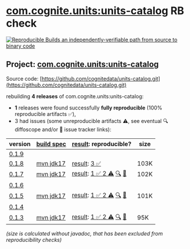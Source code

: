 [com.cognite.units:units-catalog](https://central.sonatype.com/artifact/com.cognite.units/units-catalog/versions) RB check
=======

[![Reproducible Builds](https://reproducible-builds.org/images/logos/rb.svg) an independently-verifiable path from source to binary code](https://reproducible-builds.org/)

## Project: [com.cognite.units:units-catalog](https://central.sonatype.com/artifact/com.cognite.units/units-catalog/versions)

Source code: [https://github.com/cognitedata/units-catalog.git](https://github.com/cognitedata/units-catalog.git)

rebuilding **4 releases** of com.cognite.units:units-catalog:
- **1** releases were found successfully **fully reproducible** (100% reproducible artifacts :white_check_mark:),
- 3 had issues (some unreproducible artifacts :warning:, see eventual :mag: diffoscope and/or :memo: issue tracker links):

| version | [build spec](/BUILDSPEC.md) | [result](https://reproducible-builds.org/docs/jvm/): reproducible? | size |
| -- | --------- | ------ | -- |
| [0.1.9](https://central.sonatype.com/artifact/com.cognite.units/units-catalog/0.1.9/pom) | | | |
| [0.1.8](https://central.sonatype.com/artifact/com.cognite.units/units-catalog/0.1.8/pom) | [mvn jdk17](units-catalog-0.1.8.buildspec) | [result](units-catalog-0.1.8.buildinfo): [3 :white_check_mark: ](units-catalog-0.1.8.buildcompare) | 103K |
| [0.1.7](https://central.sonatype.com/artifact/com.cognite.units/units-catalog/0.1.7/pom) | [mvn jdk17](units-catalog-0.1.7.buildspec) | [result](units-catalog-0.1.7.buildinfo): [1 :white_check_mark:  2 :warning:](units-catalog-0.1.7.buildcompare) [:mag:](units-catalog-0.1.7.diffoscope) [:memo:](https://github.com/cognitedata/units-catalog/pull/43) | 102K |
| [0.1.6](https://central.sonatype.com/artifact/com.cognite.units/units-catalog/0.1.6/pom) | | | |
| [0.1.5](https://central.sonatype.com/artifact/com.cognite.units/units-catalog/0.1.5/pom) | [mvn jdk17](units-catalog-0.1.5.buildspec) | [result](units-catalog-0.1.5.buildinfo): [1 :white_check_mark:  2 :warning:](units-catalog-0.1.5.buildcompare) [:mag:](units-catalog-0.1.5.diffoscope) [:memo:](https://github.com/cognitedata/units-catalog/pull/43) | 101K |
| [0.1.4](https://central.sonatype.com/artifact/com.cognite.units/units-catalog/0.1.4/pom) | | | |
| [0.1.3](https://central.sonatype.com/artifact/com.cognite.units/units-catalog/0.1.3/pom) | [mvn jdk17](units-catalog-0.1.3.buildspec) | [result](units-catalog-0.1.3.buildinfo): [1 :white_check_mark:  2 :warning:](units-catalog-0.1.3.buildcompare) [:mag:](units-catalog-0.1.3.diffoscope) [:memo:](https://github.com/cognitedata/units-catalog/pull/43) | 95K |

<i>(size is calculated without javadoc, that has been excluded from reproducibility checks)</i>

